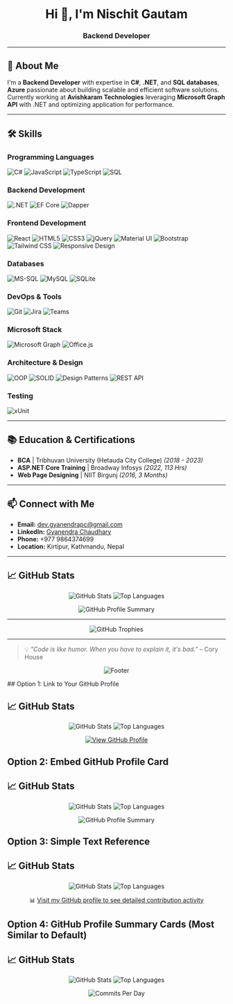 <h1 align="center">Hi 👋, I'm Nischit Gautam</h1>
<h3 align="center">Backend Developer</h3>
 
---
 
## 🌟 About Me
 
I'm a **Backend Developer** with expertise in **C#**, **.NET**, and **SQL databases**, **Azure** passionate about building scalable and efficient software solutions. Currently working at **Avishkaram Technologies** leveraging **Microsoft Graph API** with .NET and optimizing application for performance.
 
---
 
## 🛠️ Skills
 
### **Programming Languages**
 
<p align="left">
<img src="https://img.shields.io/badge/C%23-239120?logo=c-sharp&logoColor=white" alt="C#" />
<img src="https://img.shields.io/badge/JavaScript-F7DF1E?logo=javascript&logoColor=black" alt="JavaScript" />
<img src="https://img.shields.io/badge/TypeScript-007ACC?logo=typescript&logoColor=white" alt="TypeScript" />
<img src="https://img.shields.io/badge/SQL-4479A1?logo=postgresql&logoColor=white" alt="SQL" />
</p>
 
### **Backend Development**
 
<p align="left">
<img src="https://img.shields.io/badge/.NET-512BD4?logo=.net&logoColor=white" alt=".NET" />
<img src="https://img.shields.io/badge/Entity%20Framework%20Core-512BD4?logo=.net&logoColor=white" alt="EF Core" />
<img src="https://img.shields.io/badge/Dapper-512BD4?logo=.net&logoColor=white" alt="Dapper" />
</p>
 
### **Frontend Development**
 
<p align="left">
<img src="https://img.shields.io/badge/React-20232A?logo=react&logoColor=61DAFB" alt="React" />
<img src="https://img.shields.io/badge/HTML5-E34F26?logo=html5&logoColor=white" alt="HTML5" />
<img src="https://img.shields.io/badge/CSS3-1572B6?logo=css3&logoColor=white" alt="CSS3" />
<img src="https://img.shields.io/badge/jQuery-0769AD?logo=jquery&logoColor=white" alt="jQuery" />
<img src="https://img.shields.io/badge/Material--UI-0081CB?logo=material-ui&logoColor=white" alt="Material UI" />
<img src="https://img.shields.io/badge/Bootstrap-563D7C?logo=bootstrap&logoColor=white" alt="Bootstrap" />
<img src="https://img.shields.io/badge/Tailwind_CSS-38B2AC?logo=tailwind-css&logoColor=white" alt="Tailwind CSS" />
<img src="https://img.shields.io/badge/Responsive%20Design-FF6B6B?logo=responsive-design&logoColor=white" alt="Responsive Design" />
</p>
 
### **Databases**
 
<p align="left">
<img src="https://img.shields.io/badge/MS_SQL-CC2927?logo=microsoft-sql-server&logoColor=white" alt="MS-SQL" />
<img src="https://img.shields.io/badge/MySQL-4479A1?logo=mysql&logoColor=white" alt="MySQL" />
<img src="https://img.shields.io/badge/SQLite-07405E?logo=sqlite&logoColor=white" alt="SQLite" />
</p>
 
### **DevOps & Tools**
 
<p align="left">
<img src="https://img.shields.io/badge/Git-F05032?logo=git&logoColor=white" alt="Git" />
<img src="https://img.shields.io/badge/Jira-0052CC?logo=jira&logoColor=white" alt="Jira" />
<img src="https://img.shields.io/badge/Microsoft_Teams-6264A7?logo=microsoft-teams&logoColor=white" alt="Teams" />
</p>
 
### **Microsoft Stack**
 
<p align="left">
<img src="https://img.shields.io/badge/Microsoft_Graph-0078D4?logo=microsoft&logoColor=white" alt="Microsoft Graph" />
<img src="https://img.shields.io/badge/Office.js-D83B01?logo=microsoft-office&logoColor=white" alt="Office.js" />
</p>
 
### **Architecture & Design**
 
<p align="left">
<img src="https://img.shields.io/badge/OOP-FF6C37?logo=object-oriented-programming&logoColor=white" alt="OOP" />
<img src="https://img.shields.io/badge/SOLID%20Principles-FF6C37?logo=solid&logoColor=white" alt="SOLID" />
<span align="left">
<img src="https://img.shields.io/badge/Design%20Patterns-FF6C37?logo=design-patterns&logoColor=white" alt="Design Patterns" />
</span>
<img src="https://img.shields.io/badge/REST_API-FF6C37?logo=rest-api&logoColor=white" alt="REST API" />
</p>
 
### **Testing**
 
<p align="left">
<img src="https://img.shields.io/badge/xUnit-512BD4?logo=.net&logoColor=white" alt="xUnit" />
</p>
 
---
 
## 📚 Education & Certifications
 
- **BCA** | Tribhuvan University (Hetauda City College) _(2018 - 2023)_
- **ASP.NET Core Training** | Broadway Infosys _(2022, 113 Hrs)_
- **Web Page Designing** | NIIT Birgunj _(2016, 3 Months)_
 
---
 
## 📫 Connect with Me
 
- **Email:** dev.gyanendrapc@gmail.com
- **LinkedIn:** [Gyanendra Chaudhary](https://linkedin.com/in/Nischit-Gautam)
- **Phone:** +977 9864374699
- **Location:** Kirtipur, Kathmandu, Nepal
 
---
 
## 📈 GitHub Stats  
<p align="center">
<img src="https://github-readme-stats.vercel.app/api?username=Nischit-Gautam&show_icons=true&theme=radical&count_private=true" alt="GitHub Stats" />
<img src="https://github-readme-stats.vercel.app/api/top-langs/?username=Nischit-Gautam&layout=compact&theme=radical" alt="Top Languages" />
</p>
 
<p align="center">
<img src="https://github-profile-summary-cards.vercel.app/api/cards/profile-details?username=Nischit-Gautam&theme=radical" alt="GitHub Profile Summary" />
</p>
 
---
 
<p align="center">
<img src="https://github-profile-trophy.vercel.app/?username=Nischit-Gautam&theme=radical&no-frame=false&no-bg=false&margin-w=4" alt="GitHub Trophies" />
</p>
 
---
 
> 💡 _"Code is like humor. When you have to explain it, it's bad."_ – Cory House
 
<p align="center">
<img src="https://capsule-render.vercel.app/api?type=waving&color=gradient&height=100&section=footer" alt="Footer" />
</p>
## Option 1: Link to Your GitHub Profile

## 📈 GitHub Stats  
<p align="center">
  <img src="https://github-readme-stats.vercel.app/api?username=gyanendra-chaudhary&show_icons=true&theme=radical&count_private=true" alt="GitHub Stats" />
  <img src="https://github-readme-stats.vercel.app/api/top-langs/?username=gyanendra-chaudhary&layout=compact&theme=radical" alt="Top Languages" />
</p>
 
<p align="center">
  <a href="https://github.com/gyanendra-chaudhary">
    <img src="https://img.shields.io/badge/View%20My%20GitHub%20Profile-181717?logo=github&logoColor=white" alt="View GitHub Profile" />
  </a>
</p>

 
## Option 2: Embed GitHub Profile Card

## 📈 GitHub Stats  
<p align="center">
  <img src="https://github-readme-stats.vercel.app/api?username=gyanendra-chaudhary&show_icons=true&theme=radical&count_private=true" alt="GitHub Stats" />
  <img src="https://github-readme-stats.vercel.app/api/top-langs/?username=gyanendra-chaudhary&layout=compact&theme=radical" alt="Top Languages" />
</p>
 
<p align="center">
  <img src="https://github-profile-summary-cards.vercel.app/api/cards/profile-details?username=gyanendra-chaudhary&theme=radical" alt="GitHub Profile Summary" />
</p>

 
## Option 3: Simple Text Reference

## 📈 GitHub Stats  
<p align="center">
  <img src="https://github-readme-stats.vercel.app/api?username=gyanendra-chaudhary&show_icons=true&theme=radical&count_private=true" alt="GitHub Stats" />
  <img src="https://github-readme-stats.vercel.app/api/top-langs/?username=gyanendra-chaudhary&layout=compact&theme=radical" alt="Top Languages" />
</p>
 
<p align="center">
  📊 <a href="https://github.com/gyanendra-chaudhary">Visit my GitHub profile to see detailed contribution activity</a>
</p>

 
## Option 4: GitHub Profile Summary Cards (Most Similar to Default)

## 📈 GitHub Stats  
<p align="center">
  <img src="https://github-readme-stats.vercel.app/api?username=gyanendra-chaudhary&show_icons=true&theme=radical&count_private=true" alt="GitHub Stats" />
  <img src="https://github-readme-stats.vercel.app/api/top-langs/?username=gyanendra-chaudhary&layout=compact&theme=radical" alt="Top Languages" />
</p>
 
<p align="center">
  <img src="https://github-profile-summary-cards.vercel.app/api/cards/commits-per-day?username=gyanendra-chaudhary&theme=radical" alt="Commits Per Day" />
</p>
 
